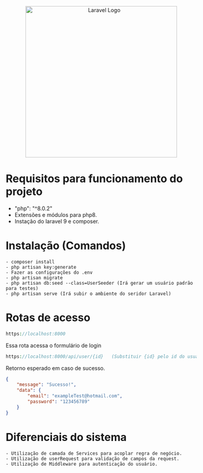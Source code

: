 <p align="center"><a href="https://laravel.com" target="_blank"><img src="https://raw.githubusercontent.com/laravel/art/master/logo-lockup/5%20SVG/2%20CMYK/1%20Full%20Color/laravel-logolockup-cmyk-red.svg" width="400" alt="Laravel Logo"></a></p>

# Requisitos para funcionamento do projeto
   - "php": "^8.0.2"
   - Extensões e módulos para php8.
   - Instação do laravel 9 e composer.

# Instalação (Comandos)
    - composer install
    - php artisan key:generate
    - Fazer as configurações do .env
    - php artisan migrate
    - php artisan db:seed --class=UserSeeder (Irá gerar um usuário padrão para testes)
    - php artisan serve (Irá subir o ambiente do seridor Laravel)
    
   
# Rotas de acesso 


```php
https://localhost:8000
```

Essa rota acessa o formulário de login

```php
https://localhost:8000/api/user/{id}   (Substituir {id} pelo id do usuário)
```

Retorno esperado em caso de sucesso.

```json
{
    "message": "Sucesso!",
    "data": {
        "email": "exampleTest@hotmail.com",
        "password": "123456789"
    }
}
```

# Diferenciais do sistema
    - Utilização de camada de Services para acoplar regra de negócio.
    - Utilização de userRequest para validação de campos da request.
    - Utilização de Middleware para autenticação do usuário.
